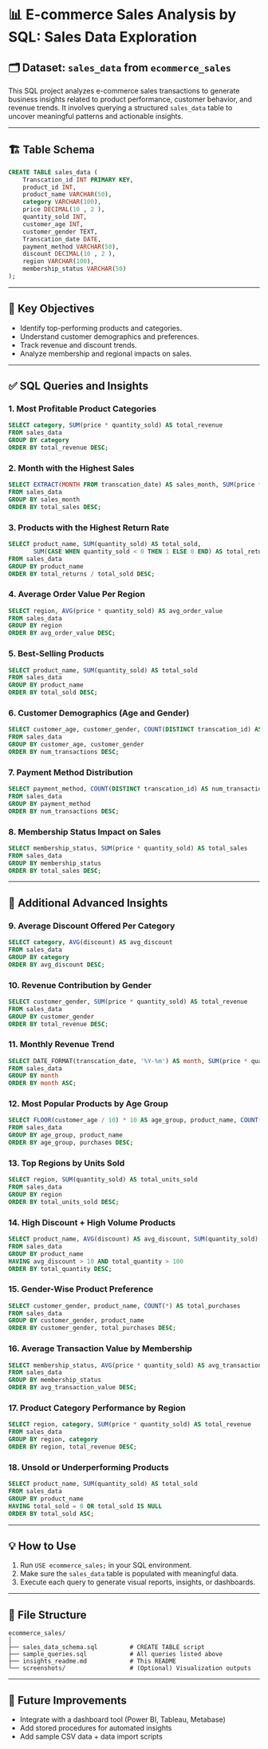 # 📊 E-commerce Sales Analysis by SQL: Sales Data Exploration

## 🗂️ Dataset: `sales_data` from `ecommerce_sales`

This SQL project analyzes e-commerce sales transactions to generate business insights related to product performance, customer behavior, and revenue trends. It involves querying a structured `sales_data` table to uncover meaningful patterns and actionable insights.

---

## 🏗️ Table Schema

```sql
CREATE TABLE sales_data (
    Transcation_id INT PRIMARY KEY,
    product_id INT,
    product_name VARCHAR(50),
    category VARCHAR(100),
    price DECIMAL(10 , 2 ),
    quantity_sold INT,
    customer_age INT,
    customer_gender TEXT,
    Transcation_date DATE,
    payment_method VARCHAR(50),
    discount DECIMAL(10 , 2 ),
    region VARCHAR(100),
    membership_status VARCHAR(50)
);
```

---

## 📌 Key Objectives

- Identify top-performing products and categories.
- Understand customer demographics and preferences.
- Track revenue and discount trends.
- Analyze membership and regional impacts on sales.

---

## ✅ SQL Queries and Insights

### 1. Most Profitable Product Categories
```sql
SELECT category, SUM(price * quantity_sold) AS total_revenue
FROM sales_data
GROUP BY category
ORDER BY total_revenue DESC;
```

### 2. Month with the Highest Sales
```sql
SELECT EXTRACT(MONTH FROM transcation_date) AS sales_month, SUM(price * quantity_sold) AS total_sales
FROM sales_data
GROUP BY sales_month
ORDER BY total_sales DESC;
```

### 3. Products with the Highest Return Rate
```sql
SELECT product_name, SUM(quantity_sold) AS total_sold,
       SUM(CASE WHEN quantity_sold < 0 THEN 1 ELSE 0 END) AS total_returns
FROM sales_data
GROUP BY product_name
ORDER BY total_returns / total_sold DESC;
```

### 4. Average Order Value Per Region
```sql
SELECT region, AVG(price * quantity_sold) AS avg_order_value
FROM sales_data
GROUP BY region
ORDER BY avg_order_value DESC;
```

### 5. Best-Selling Products
```sql
SELECT product_name, SUM(quantity_sold) AS total_sold
FROM sales_data
GROUP BY product_name
ORDER BY total_sold DESC;
```

### 6. Customer Demographics (Age and Gender)
```sql
SELECT customer_age, customer_gender, COUNT(DISTINCT transcation_id) AS num_transactions
FROM sales_data
GROUP BY customer_age, customer_gender
ORDER BY num_transactions DESC;
```

### 7. Payment Method Distribution
```sql
SELECT payment_method, COUNT(DISTINCT transcation_id) AS num_transactions
FROM sales_data
GROUP BY payment_method
ORDER BY num_transactions DESC;
```

### 8. Membership Status Impact on Sales
```sql
SELECT membership_status, SUM(price * quantity_sold) AS total_sales
FROM sales_data
GROUP BY membership_status
ORDER BY total_sales DESC;
```

---

## 🌟 Additional Advanced Insights

### 9. Average Discount Offered Per Category
```sql
SELECT category, AVG(discount) AS avg_discount
FROM sales_data
GROUP BY category
ORDER BY avg_discount DESC;
```

### 10. Revenue Contribution by Gender
```sql
SELECT customer_gender, SUM(price * quantity_sold) AS total_revenue
FROM sales_data
GROUP BY customer_gender
ORDER BY total_revenue DESC;
```

### 11. Monthly Revenue Trend
```sql
SELECT DATE_FORMAT(transcation_date, '%Y-%m') AS month, SUM(price * quantity_sold) AS total_revenue
FROM sales_data
GROUP BY month
ORDER BY month ASC;
```

### 12. Most Popular Products by Age Group
```sql
SELECT FLOOR(customer_age / 10) * 10 AS age_group, product_name, COUNT(*) AS purchases
FROM sales_data
GROUP BY age_group, product_name
ORDER BY age_group, purchases DESC;
```

### 13. Top Regions by Units Sold
```sql
SELECT region, SUM(quantity_sold) AS total_units_sold
FROM sales_data
GROUP BY region
ORDER BY total_units_sold DESC;
```

### 14. High Discount + High Volume Products
```sql
SELECT product_name, AVG(discount) AS avg_discount, SUM(quantity_sold) AS total_quantity
FROM sales_data
GROUP BY product_name
HAVING avg_discount > 10 AND total_quantity > 100
ORDER BY total_quantity DESC;
```

### 15. Gender-Wise Product Preference
```sql
SELECT customer_gender, product_name, COUNT(*) AS total_purchases
FROM sales_data
GROUP BY customer_gender, product_name
ORDER BY customer_gender, total_purchases DESC;
```

### 16. Average Transaction Value by Membership
```sql
SELECT membership_status, AVG(price * quantity_sold) AS avg_transaction_value
FROM sales_data
GROUP BY membership_status
ORDER BY avg_transaction_value DESC;
```

### 17. Product Category Performance by Region
```sql
SELECT region, category, SUM(price * quantity_sold) AS total_revenue
FROM sales_data
GROUP BY region, category
ORDER BY region, total_revenue DESC;
```

### 18. Unsold or Underperforming Products
```sql
SELECT product_name, SUM(quantity_sold) AS total_sold
FROM sales_data
GROUP BY product_name
HAVING total_sold = 0 OR total_sold IS NULL
ORDER BY total_sold ASC;
```

---

## 💡 How to Use

1. Run `USE ecommerce_sales;` in your SQL environment.
2. Make sure the `sales_data` table is populated with meaningful data.
3. Execute each query to generate visual reports, insights, or dashboards.

---

## 📁 File Structure

```
ecommerce_sales/
│
├── sales_data_schema.sql         # CREATE TABLE script
├── sample_queries.sql            # All queries listed above
├── insights_readme.md            # This README
└── screenshots/                  # (Optional) Visualization outputs
```

---

## 🧠 Future Improvements

- Integrate with a dashboard tool (Power BI, Tableau, Metabase)
- Add stored procedures for automated insights
- Add sample CSV data + data import scripts
